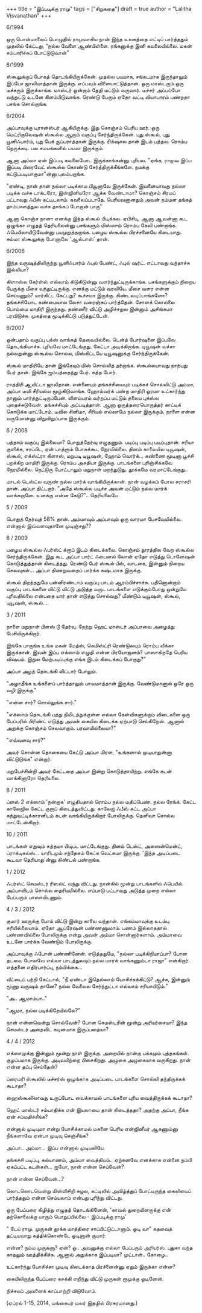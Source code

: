 +++
title = "இப்படிக்கு ராமு"
tags = ["சிறுகதை"]
draft = true
author = "Lalitha Visvanathan"
+++

6/1994

ஒரு பொன்மாலைப் பொழுதில் ராமுவாகிய நான் இந்த உலகத்தை எட்டிப் பார்த்ததும் முதலில் கேட்டது, “நல்ல வேளை ஆண்பிள்ளை. ரங்கனுக்கு இனி கவலையில்லை. மகன் சம்பாரிச்சுப் போட்டுடுவான்”

6/1999

ஸ்கூலுக்குப் போகத் தொடங்கியிருக்கேன். முதல்ல பயமாக, சங்கடமாக இருந்தாலும் இப்போ ஜாலியாத்தான் இருக்கு. எப்பவும் விளையாட்டுத்தான். ஒரு மாஸ்டரும் ஒரு டீச்சரும் இருக்காங்க. மாஸ்டர் ஒன்றாம் தேதி மட்டும் வருவார். டீச்சர் அப்பப்போ வந்துட்டு உடனே கிளம்பிடுவாங்க. ரெண்டு பேரும் ஏதோ வட்டி வியாபாரம் பண்றதா பசங்க சொல்றாங்க.

6/2004

அப்பாவுக்கு டிரான்ஸ்பர் ஆகியிருக்கு. இது கொஞ்சம் பெரிய ஊர். ஒரு மெட்ரிகுலேஷன் ஸ்கூல்ல ஆறாம் வகுப்பு சேர்ந்திருக்கேன். புது ஸ்கூல், புது யூனிஃபார்ம், புது பேக் சூப்பராத்தான் இருக்கு. ரிக்‌ஷால தான் இடம் பத்தல. ரொம்ப நெருக்கடி. பல சமயங்களில் பயமா இருக்கும்.

ஆனா அம்மா ஏன் இப்படி கவலையோட இருக்காங்கன்னு புரியல. "ஏங்க, ராமுவ இப்ப இப்படி பிரைவேட் ஸ்கூல்ல கொண்டு சேர்த்திருக்கீங்களே. நமக்கு கட்டுப்படியாகுமா"ன்னு புலம்பறாங்க.

"ஏண்டி, நான் தான் நல்லா படிக்காம பியூனாவே இருக்கேன். இவனையாவது நல்லா படிக்க வச்சு டாக்டரோ, இன்ஜினியரோ ஆக்க வேண்டாமா? கொஞ்சம் சிரமப் பட்டாவது ஃபீஸ் கட்டிடலாம். கவலைப்படாதே. பெரியவனானதும் அவன் நம்மள தங்கத் தாம்பாளத்துல வச்சு தாங்கப் போறான் பாரு"

ஆனா கொஞ்ச நாளா எனக்கு இந்த ஸ்கூல் பிடிக்கல. ஏபிசிடி, ஆனா ஆவன்னா கூட ஒழுங்கா எழுதத் தெரியலைன்னு பசங்களும் மிஸ்ஸும் ரொம்ப கேலி பண்றாங்க. ஃபெயிலாயிடுவேன்னு   பயமுறுத்தறாங்க.  பழைய ஸ்கூல்ல பிரச்சனையே கிடையாது. சும்மா ஸ்கூலுக்கு போனாலே 'ஆல்பாஸ்' தான்.

6/2006

இந்த வருஷத்திலிருந்து யூனிஃபார்ம் ஃபுல் பேண்ட், ஃபுல் ஷர்ட். எட்டாவது வந்தாச்சு இல்லியா?

கிளாஸ்ல கேர்ள்ஸ் எல்லாம் கிடுகிடுன்னு வளர்ந்துட்டிருக்காங்க. பசங்களுக்கும் நிறைய பேருக்கு மீசை வந்துட்டிருக்கு. எனக்கு மட்டும் வரலியே. மீசை வளர என்ன செய்யணும்? யார்கிட்ட கேட்பது? கூச்சமா இருக்கு. கிண்டலடிப்பாங்களோ? தங்கச்சியோட கண்மையால லேசா வரைஞ்சுப் பார்த்தேன். சோளக் கொல்லை பொம்மை மாதிரி இருந்தது. தண்ணீர் விட்டு அழிச்சதுல இன்னும் அசிங்கமா பரவிடுச்சு. முகத்தை மூடிக்கிட்டு படுத்துட்டேன்.

6/2007

ஒன்பதாம் வகுப்பு புக்ஸ் வாங்கத் தேவையில்லை. டென்த் போர்ஷனை இப்பவே தொடங்கியாச்சு. புரியவே மாட்டேங்குது. கேட்டா அடிக்கிறாங்க. டியூஷன் வச்சா நல்லதுன்னு ஸ்கூல்ல சொல்ல, மிஸ்கிட்டயே டியூஷனுக்கு சேர்ந்திருக்கேன்.

ஸ்கூல் மாதிரியே தான் இங்கேயும் மிஸ் சொல்லித் தர்றாங்க. ஸ்கூல்லயாவது நாற்பது பேர் தான். இங்கே ஐம்பத்தைந்து பேர். சுத்த போர்.

ராத்திரி ஆயிட்டா ஜாலிதான். என்னையும் தங்கச்சியையும் படிக்கச் சொல்லிட்டு அம்மா, அப்பா டீவி சீரியல்ல மூழ்கிடுவாங்க. ஹோம்வர்க் பண்ற மாதிரி ஓரமா உட்கார்ந்து நானும் பார்த்துட்டிருப்பேன். விளம்பரம் வர்றப்ப மட்டும் தலைய புக்ஸ்ல புதைச்சுடுவேன். தங்கச்சியும் அப்படித்தான். ஆனா ஒருத்தரையொருத்தர் காட்டிக் கொடுக்க மாட்டோம். டீவில சினிமா, சீரியல் எல்லாமே நல்லா இருக்கும். நாளை என்ன வருமோன்னு விறுவிறுப்பாக இருக்கும்.

6 / 2008

பத்தாம் வகுப்பு இல்லையா? பொதுத்தேர்வு எழுதணும். படிப்பு படிப்பு படிப்புதான். சரியா குளிக்க, சாப்பிட, ஏன் பாத்ரூம் போகக்கூட நேரமில்லை. தினம் காலையில டியூஷன், ஸ்கூல், எக்ஸ்ட்ரா கிளாஸ், மறுபடி டியூஷன், ஹோம் வொர்க்... கண்ணை மூடினா பூச்சி பறக்கிற மாதிரி இருக்கு. ரொம்ப  அசதியா இருக்கு. பாடங்களை புரிஞ்சிக்கவே நேரமில்லை. நெட்டுரு போட்டாலும் மறுநாள் மறந்துடுது. தூக்கமே வரமாட்டேங்குது..

மாடல் டெஸ்ட்ல வருண் நல்ல மார்க் வாங்கியிருக்கான். நான் வழக்கம் போல சராசரி தான். அப்பா திட்டறார். "அதே ஸ்கூல்ல படிச்ச அவன் மட்டும் நல்ல மார்க் வாங்கறானே. உனக்கு என்ன கேடு?".. தெரியலையே

5 / 2009

பொதுத் தேர்வுத் 58% தான். அம்மாவும் அப்பாவும் ஒரு வாரமா பேசவேயில்லை. என்னால் இவ்வளவுதானே முடிஞ்சது??

6 / 2009

பழைய ஸ்கூல்ல ஃபர்ஸ்ட் க்ரூப் இடம் கிடைக்கலை. கொஞ்சம் தூரத்தில வேற ஸ்கூல்ல சேர்ந்திருக்கேன். இது கூட அப்பா பார்ட் ஃபைனல் லோன் ஏதோ எடுத்து டொனேஷன் கொடுத்துத்தான் கிடைத்தது. ரெண்டு பேர் ஸ்கூல் பீஸ்,  வாடகை, இன்னும் நிறைய செலவுகள்… அப்பா திணறுவதைப் பார்க்க கஷ்டமாக இருக்கு.

ஸ்கூல் திறந்ததுமே பன்னிரண்டாம் வகுப்பு பாடம் ஆரம்பிச்சாச்சு. பதினொன்றாம் வகுப்பு பாடங்களை விட்டு விட்டு அடுத்த வருட பாடங்களை எடுக்கும்போது ஒன்றுமே புரிவதில்லை என்பதை யார் தான் எடுத்து சொல்வது? மீண்டும் டியூஷன், ஸ்கூல், டியூஷன், ஸ்கூல்….

3 / 2011

நாளை மறுநாள் பிளஸ் டூ தேர்வு. நேற்று ஹெட் மாஸ்டர் அப்பாவை அழைத்து பேசியிருக்கிறார்.

இங்கே பாருங்க உங்க மகன் மேத்ஸ், கெமிஸ்ட்ரி ரெண்டுலயும் ரொம்ப வீக்கா இருக்கான். இவன் இப்ப எக்ஸாம் எழுதி என்ன பிரயோஜனம்? பாஸாகிறதே பெரிய விஷயம். இதுல மேற்படிப்புக்கு எங்க இடம் கிடைக்கப் போகுது?"

அப்பா அழத் தொடங்கி விட்டார் போலும்.

"அழாதீங்க உங்களைப் பார்த்தாலும் பாவமாத்தான் இருக்கு. வேண்டுமானால் ஒரே ஒரு வழி இருக்கு."

"என்ன சார்? சொல்லுங்க சார்."

"எக்ஸாம் தொடங்கி பத்து நிமிடத்துக்குள்ள எல்லா கேள்விகளுக்கும் விடைகளை ஒரு பேப்பரில் பிரிண்ட் எடுத்து அவன் கையில கிடைக்க ஏற்பாடு செய்கிறேன். ஆனால் அதுக்கு கொஞ்சம் செலவாகும். பரவாயில்லையா?"

"எவ்வளவு சார்?"

அவர் சொன்ன தொகையை கேட்டு அப்பா மிரள, "உங்களால் முடியாதுன்னா விட்டுடுங்க" என்றார்.

மறுபேச்சின்றி அவர் கேட்டதை அப்பா இன்று கொடுத்தாயிற்று. எங்கே கடன் வாங்கினாரோ தெரியலை.

8 / 2011

ப்ளஸ் 2 எக்ஸாம் 'நன்றாக' எழுதியதால் ரொம்ப நல்ல மதிப்பெண். நல்ல ரேங்க். கேட்ட காலேஜில கேட்ட குரூப் கிடைத்துவிட்டது. காலேஜ் ஃபீஸ் கட்ட அப்பா கந்துவட்டிக்காரனிடம் கடன் வாங்கியிருக்கிறார் போலிருக்கு. தெளிவா சொல்ல மாட்டேன்கிறார்.

10 / 2011

பாடங்கள் எதுவும் சுத்தமா பிடிபட மாட்டேங்குது. தினம் டெஸ்ட், அஸைன்மென்ட், ப்ராக்டிகல்ஸ்… யாரிடமும் சந்தேகம் கேட்க வெட்கமா இருக்கு. 'இந்த அடிப்படை கூடவா தெரியாது'ன்னு கிண்டல் பண்றாங்க.

1 / 2012

ஃபர்ஸ்ட் செமஸ்டர் ரிஸல்ட் வந்து விட்டது. நான்கில் மூன்று பாடங்களில் ஃபெயில். அப்பாவிடம் சொல்ல தைரியமில்லை. எப்பாடு பட்டாவது அடுத்த முறை எல்லா பேப்பரும் பாஸாயிடணும்.

4 / 3 / 2012

குமார் ஊருக்கு போய் விட்டு இன்று காலை வந்தான். எங்கம்மாவுக்கு உடம்பு சரியில்லையாம். ஏதோ ஆப்ரேஷன் பண்ணணுமாம். பணம் இல்லாததால் பண்ணவில்லை போலிருக்கு என்று அவன் அம்மா சொன்னார்களாம்.          அம்மாவை உடனே பார்க்க வேண்டும் போலிருக்கு.

அப்பாவுக்கு ஃபோன் பண்ணினேன். எடுத்ததுமே, "நல்லா படிக்கிறியாப்பா? போன தடவை போலவே எல்லா பாடத்துலயும் நல்ல மார்க் வாங்கணும்டா ராஜா" என்கிறார். எத்தனை எதிர்பார்ப்பு, நம்பிக்கை…

வீட்டைப் பற்றி கேட்டால், "நீ ஏண்டா இதெல்லாம் யோசிச்சுக்கிட்டு? ஆச்சு, இன்னும் மூணு வருஷம் தானே? நல்ல வேலைல சேர்ந்துட்டா எல்லாம் சரியாயிடும்."

"அ.. ஆமாம்பா.."

"ஆமா, நல்ல படிக்கிறேயில்லே?"

நான் என்னவென்று சொல்வேன்? போன செமஸ்டரின் மூன்று அரியர்சையா? இந்த செமஸ்டர் அதைவிட கடினமாக இருப்பதையா?

4 / 4 / 2012

எக்ஸாமுக்கு இன்னும் மூன்று நாள் இருக்கு.   அறையில் நான்கு பக்கமும் புத்தகங்கள். குழப்பமாக இருக்கு. அடிவயிற்றை  பிசைகிறது. அழுகை அழுகையாக வருகிறது. நான் என்ன தப்பு செய்தேன்?

ப்ரைமரி ஸ்கூலில் டீச்சர்ஸ் ஒழுங்காக அடிப்படை பாடங்களை சொல்லி தந்திருக்கக் கூடாதா?

ஹைஸ்கூலிலாவது உருப்போட வைக்காமல் பாடங்களை புரிய வைத்திருக்கக் கூடாதா?

ஹெட் மாஸ்டர் சம்பாதிக்க என் இயலாமை தான் கிடைத்ததா? அதற்கு அப்பா, நீங்க ஏன் சம்மதிச்சீங்க?

என்னால் முடியுமா என்று யோசிக்காமல் மகனை பெரிய என்ஜினீயர் ஆகணும்னு நீங்களாவே ஏன்பா முடிவு செஞ்சீங்க?

அப்பா.. அம்மா… இப்ப என்னால் முடியலியே.

தங்கச்சி படிப்பு, கல்யாணம், அம்மா வைத்தியம்.. ஏற்கனவே எனக்காக என்னை நம்பி ஏகப்பட்ட கடன்கள்… ஐயோ, நான் என்ன செய்வேன்?

நான் என்ன செய்வேன்…?

லொடலொடவென்று மின்விசிறி சுழல, கட்டிலில் அவிழ்த்துப் போட்டிருந்த கைலியைப் பார்த்ததும் என்ன செய்யலாம் என்பது புரிந்து விட்டது.

ஒரு பேப்பரை கிழித்து எழுதத் தொடங்கினேன், 'காவல் துறையினருக்கு என் தற்கொலைக்கு யாரும் பொறுப்பில்லை - இப்படிக்கு ராமு'

" டேய் ராமு.  முருகன் தூக்க மாத்திரை சாப்பிட்டுட்டானாம். ஓடி வா" கதவைத் தட்டியவாறு கத்திக்கொண்டே ஓடினான் குமார்.

என்ன? நம்ம முருகனா? ஏன்? ஓ.. அவனுக்கு எல்லா பேப்பரும் அரியர்ஸ். புதுசா வந்த காதலும் ஊத்திக்கிச்சு. ஆனால் அதுக்காக இப்படியா? முட்டாள்.. கோழை..

உட்கார்ந்து யோசிச்சா முடிவு கிடைக்காத பிரச்னைன்னு ஏதும் இருக்கா என்ன?

கையிலிருந்த பேப்பரை கசக்கி எறிந்து விட்டு முருகன் ரூமுக்கு ஓடினேன்.

நிச்சயம் அவனைக் காப்பாற்றி விடுவோம்.

(ஏப்ரல் 1-15, 2014,  மங்கையர் மலர் இதழில் பிரசுரமானது.)
